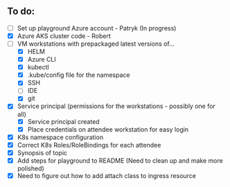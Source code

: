 ## To do:
- [ ] Set up playground Azure account - Patryk (In progress)
- [x] Azure AKS cluster code - Robert
- [ ] VM workstations with prepackaged latest versions of...
    - [x] HELM 
    - [x] Azure CLI
    - [x] kubectl
    - [x] .kube/config file for the namespace
    - [x] SSH
    - [ ] IDE
    - [x] git
- [x] Service principal (permissions for the workstations - possibly one for all)
   - [x] Service principal created
   - [x] Place credentials on attendee workstation for easy login
- [x] K8s namespace configuration
- [x] Correct K8s Roles/RoleBindings for each attendee
- [x] Synopsis of topic
- [x] Add steps for playground to README (Need to clean up and make more polished)
- [x] Need to figure out how to add attach class to ingress resource 